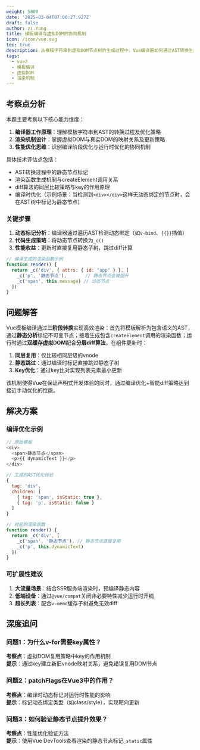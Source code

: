 ```yaml
---
weight: 5800
date: '2025-03-04T07:00:27.927Z'
draft: false
author: zi.Yang
title: 模板编译与虚拟DOM的协同机制
icon: /icon/vue.svg
toc: true
description: 从模板字符串到虚拟DOM节点树的生成过程中，Vue编译器如何通过AST转换生成渲染函数？请结合patch算法说明虚拟DOM在后续更新阶段如何实现高效比对。
tags:
  - vue2
  - 模板编译
  - 虚拟DOM
  - 渲染机制
---
```




## 考察点分析

本题主要考察以下核心能力维度：

1. **编译器工作原理**：理解模板字符串到AST的转换过程及优化策略
2. **渲染机制设计**：掌握虚拟DOM与真实DOM的映射关系及更新策略
3. **性能优化思维**：识别编译阶段优化与运行时优化的协同机制

具体技术评估点包括：

- AST转换过程中的静态节点标记
- 渲染函数生成机制与createElement调用关系
- diff算法的同层比较策略与key的作用原理
- 编译时优化（示例场景：当检测到`<div></div>`这样无动态绑定的节点时，会在AST树中标记为静态节点）

### 关键步骤

1. **动态标记分析**：编译器通过遍历AST检测动态绑定（如`v-bind`、`{{}}`插值）
2. **代码生成策略**：将动态节点转换为`_c()`
3. **性能收益**：更新时直接复用静态子树，跳过diff计算

```javascript
// 编译生成的渲染函数示例
function render() {
  return _c('div', { attrs: { id: "app" } }, [
    _c('p', '静态节点'),       // 静态节点会被提升
    _c('span', this.message) // 动态节点
  ])
}
```

## 问题解答

Vue模板编译通过**三阶段转换**实现高效渲染：首先将模板解析为包含语义的AST，通过**静态分析**标记不可变节点；接着生成包含`createElement`调用的渲染函数；运行时通过**双缓存虚拟DOM**配合**分层diff算法**，在组件更新时：

1. **同层复用**：仅比较相同层级的vnode
2. **静态跳过**：通过编译时标记直接跳过静态子树
3. **Key优化**：通过key比对实现列表元素最小更新

该机制使得Vue在保证声明式开发体验的同时，通过编译优化+智能diff策略达到接近手动优化的性能。

## 解决方案

### 编译优化示例

```javascript
// 原始模板
<div>
  <span>静态节点</span>
  <p>{{ dynamicText }}</p>
</div>

// 生成的AST优化标记
{
  tag: 'div',
  children: [
    { tag: 'span', isStatic: true }, 
    { tag: 'p', isStatic: false }
  ]
}

// 对应的渲染函数
function render() {
  return _c('div', [
    _c('span', '静态节点'), // 静态节点直接复用
    _c('p', this.dynamicText) 
  ])
}
```

### 可扩展性建议

1. **大流量场景**：结合SSR服务端渲染时，预编译静态内容
2. **低端设备**：通过`@vue/compat`关闭非必要特性减少运行时开销
3. **超长列表**：配合`v-memo`缓存子树避免无效diff

## 深度追问

### 问题1：为什么v-for需要key属性？

**考察点**：虚拟DOM复用策略中key的作用机制  
**提示**：通过key建立新旧vnode映射关系，避免错误复用DOM节点

### 问题2：patchFlags在Vue3中的作用？  

**考察点**：编译时动态标记对运行时性能的影响  
**提示**：标记动态绑定类型（如class/style），实现靶向更新

### 问题3：如何验证静态节点提升效果？

**考察点**：性能优化验证方法  
**提示**：使用Vue DevTools查看渲染的静态节点标记`_static`属性
